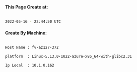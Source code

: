 
   
#### This Page Create at:

```bash

2022-05-16 - 22:44:50 UTC

```

#### Create By Machine:

```bash

Host Name : fv-az127-372

platform  : Linux-5.13.0-1022-azure-x86_64-with-glibc2.31

Ip Local  : 10.1.0.162

```

